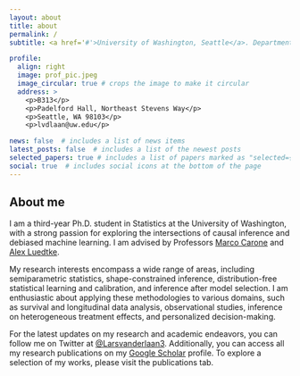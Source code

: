 ```yaml
---
layout: about
title: about
permalink: /
subtitle: <a href='#'>University of Washington, Seattle</a>. Department of Statistics

profile:
  align: right
  image: prof_pic.jpeg
  image_circular: true # crops the image to make it circular
  address: >
    <p>B313</p>
    <p>Padelford Hall, Northeast Stevens Way</p>
    <p>Seattle, WA 98103</p>
    <p>lvdlaan@uw.edu</p>

news: false  # includes a list of news items
latest_posts: false  # includes a list of the newest posts
selected_papers: true # includes a list of papers marked as "selected={true}"
social: true  # includes social icons at the bottom of the page
---
```


## About me

I am a third-year Ph.D. student in Statistics at the University of Washington, with a strong passion for exploring the intersections of causal inference and debiased machine learning. I am advised by Professors [Marco Carone](http://faculty.washington.edu/mcarone/about.html) and [Alex Luedtke](http://www.alexluedtke.com).  


My research interests encompass a wide range of areas, including semiparametric statistics, shape-constrained inference, distribution-free statistical learning and calibration, and inference after model selection. I am enthusiastic about applying these methodologies to various domains, such as survival and longitudinal data analysis, observational studies, inference on heterogeneous treatment effects, and personalized decision-making.

For the latest updates on my research and academic endeavors, you can follow me on Twitter at [@Larsvanderlaan3](https://twitter.com/LarsvanderLaan3). Additionally, you can access all my research publications on my [Google Scholar](https://scholar.google.com/citations?user=0bwP0i4AAAAJ&hl=en) profile. To explore a selection of my works, please visit the publications tab.

 
 
